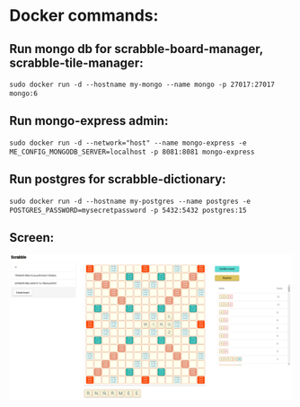# Docker commands:

## Run mongo db for scrabble-board-manager, scrabble-tile-manager:
```
sudo docker run -d --hostname my-mongo --name mongo -p 27017:27017 mongo:6
```

## Run mongo-express admin:
```
sudo docker run -d --network="host" --name mongo-express -e ME_CONFIG_MONGODB_SERVER=localhost -p 8081:8081 mongo-express
```

## Run postgres for scrabble-dictionary:
```
sudo docker run -d --hostname my-postgres --name postgres -e POSTGRES_PASSWORD=mysecretpassword -p 5432:5432 postgres:15
```

## Screen:

![](cloud-scrabble-v2.png)